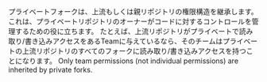 プライベートフォークは、上流もしくは親リポジトリの権限構造を継承します。 これは、プライベートリポジトリのオーナーがコードに対するコントロールを管理するための役に立ちます。 たとえば、上流リポジトリがプライベートで読み取り/書き込みアクセスをあるTeamに与えているなら、そのチームはプライベートの上流リポジトリのすべてのフォークに読み取り/書き込みアクセスを持つことになります。 Only team permissions (not individual permissions) are inherited by private forks.
